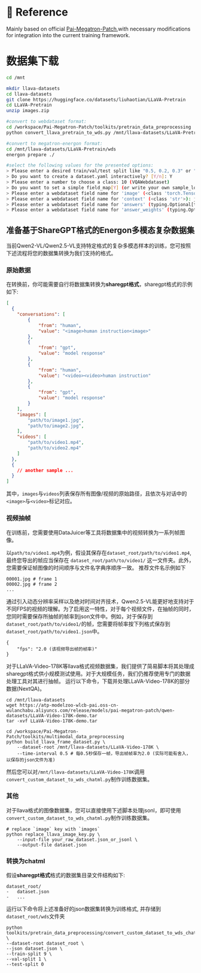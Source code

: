 # 📎 Reference
Mainly based on official [Pai-Megatron-Patch](https://github.com/alibaba/Pai-Megatron-Patch/tree/main/toolkits/multimodal_data_preprocessing/),with necessary modifications for integration into the current training framework.

# 数据集下载

```bash
cd /mnt

mkdir llava-datasets
cd llava-datasets
git clone https://huggingface.co/datasets/liuhaotian/LLaVA-Pretrain
cd LLaVA-Pretrain
unzip images.zip

#convert to webdataset format:
cd /workspace/Pai-Megatron-Patch/toolkits/pretrain_data_preprocessing
python convert_llava_pretrain_to_wds.py /mnt/llava-datasets/LLaVA-Pretrain/

#convert to megatron-energon format:
cd /mnt/llava-datasets/LLaVA-Pretrain/wds
energon prepare ./

#select the following values for the presented options:
> Please enter a desired train/val/test split like "0.5, 0.2, 0.3" or "8,1,1": 9,1,0
> Do you want to create a dataset.yaml interactively? [Y/n]: Y
> Please enter a number to choose a class: 10 (VQAWebdataset)
> Do you want to set a simple field_map[Y] (or write your own sample_loader [n])? [Y/n]: Y
> Please enter a webdataset field name for 'image' (<class 'torch.Tensor'>): jpg
> Please enter a webdataset field name for 'context' (<class 'str'>): json[0][value]
> Please enter a webdataset field name for 'answers' (typing.Optional[typing.List[str]], default: None): json[1][value]
> Please enter a webdataset field name for 'answer_weights' (typing.Optional[torch.Tensor], default: None):
```

## 准备基于ShareGPT格式的Energon多模态复杂数据集

当前Qwen2-VL/Qwen2.5-VL支持特定格式的复杂多模态样本的训练，您可按照下述流程将您的数据集转换为我们支持的格式。

### 原始数据

在转换前，你可能需要自行将数据集转换为**sharegpt格式**，sharegpt格式的示例如下:
```json
[
  {
    "conversations": [
        {
            "from": "human",
            "value": "<image>human instruction<image>"
        },
        {
            "from": "gpt",
            "value": "model response"
        },
        {
            "from": "human",
            "value": "<video><video>human instruction"
        },
        {
            "from": "gpt",
            "value": "model response"
        }
    ],
    "images": [
        "path/to/image1.jpg",
        "path/to/image2.jpg",
    ],
    "videos": [
        "path/to/video1.mp4",
        "path/to/video2.mp4"
    ]
  },
  {
    // another sample ...
  }
]
```
其中，`images`与`videos`列表保存所有图像/视频的原始路径，且依次与对话中的`<image>`与`<video>`标记对应。

### 视频抽帧
在训练前，您需要使用DataJuicer等工具将数据集中的视频转换为一系列帧图像。

以`path/to/video1.mp4`为例，假设其保存在`dataset_root/path/to/video1.mp4`, 最终您导出的帧应当保存在 `dataset_root/path/to/video1/` 这一文件夹。此外，您需要保证帧图像的时间顺序与文件名字典序顺序一致。
推荐文件名示例如下
```
00001.jpg # frame 1
00002.jpg # frame 2
...
```

通过引入动态分辨率采样以及绝对时间对齐技术，Qwen2.5-VL能更好地支持对于不同FPS的视频的理解。为了启用这一特性，对于每个视频文件，在抽帧的同时，您同时需要保存所抽帧的帧率到json文件中。例如，对于保存到`dataset_root/path/to/video1/`的帧，您需要将帧率按下列格式保存到`dataset_root/path/to/video1.json`中。
```
{
    "fps": "2.0 (该视频导出帧的帧率)"
}
```

对于LLaVA-Video-178K等llava格式视频数据集，我们提供了简易脚本将其处理成sharegpt格式供小规模测试使用。对于大规模任务，我们仍推荐使用专门的数据处理工具对其进行抽帧。
运行以下命令，下载并处理LLaVA-Video-178K的部分数据(NextQA)。
```
cd /mnt/llava-datasets
wget https://atp-modelzoo-wlcb-pai.oss-cn-wulanchabu.aliyuncs.com/release/models/pai-megatron-patch/qwen-datasets/LLaVA-Video-178K-demo.tar
tar -xvf LLaVA-Video-178K-demo.tar

cd /workspace/Pai-Megatron-Patch/toolkits/multimodal_data_preprocessing
python build_llava_frame_dataset.py \
    --dataset-root /mnt/llava-datasets/LLaVA-Video-178K \
    --time-interval 0.5 # 每0.5秒保存一帧，导出帧帧率为2.0 (实际可能有舍入，以保存的json文件为准)

```

然后您可以对`/mnt/llava-datasets/LLaVA-Video-178K`调用`convert_custom_dataset_to_wds_chatml.py`制作训练数据集。

### 其他

对于llava格式的图像数据集，您可以直接使用下述脚本处理jsonl，即可使用`convert_custom_dataset_to_wds_chatml.py`制作训练数据集。

```
# replace `image` key with `images`
python replace_llava_image_key.py \
    --input-file your_raw_dataset.json_or_jsonl \
    --output-file dataset.json

```

### 转换为chatml
假设**sharegpt格式**格式的数据集目录文件结构如下:
```
dataset_root/
-   dataset.json
-   ...
```

运行以下命令将上述准备好的json数据集转换为训练格式, 并存储到`dataset_root/wds`文件夹
```
python toolkits/pretrain_data_preprocessing/convert_custom_dataset_to_wds_chatml.py \
--dataset-root dataset_root \
--json dataset.json \
--train-split 9 \
--val-split 1 \
--test-split 0
```
